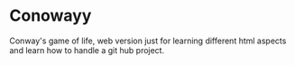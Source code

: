 # Conowayy
Conway's game of life, web version just for learning different html aspects and learn how to handle a git hub project.
